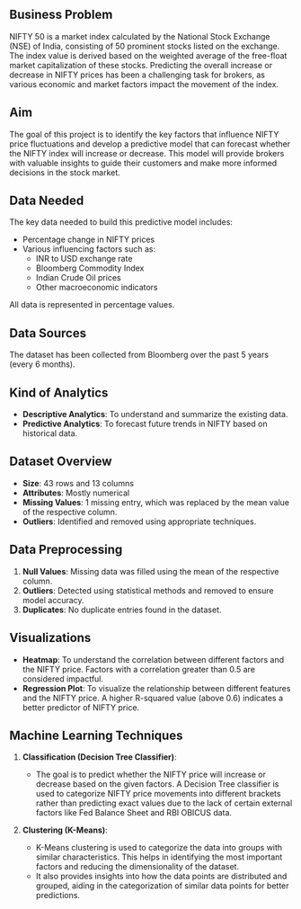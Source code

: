 ## Business Problem
NIFTY 50 is a market index calculated by the National Stock Exchange (NSE) of India, consisting of 50 prominent stocks listed on the exchange. The index value is derived based on the weighted average of the free-float market capitalization of these stocks. Predicting the overall increase or decrease in NIFTY prices has been a challenging task for brokers, as various economic and market factors impact the movement of the index.

## Aim
The goal of this project is to identify the key factors that influence NIFTY price fluctuations and develop a predictive model that can forecast whether the NIFTY index will increase or decrease. This model will provide brokers with valuable insights to guide their customers and make more informed decisions in the stock market.

## Data Needed
The key data needed to build this predictive model includes:
- Percentage change in NIFTY prices
- Various influencing factors such as:
  - INR to USD exchange rate
  - Bloomberg Commodity Index
  - Indian Crude Oil prices
  - Other macroeconomic indicators
  
All data is represented in percentage values.

## Data Sources
The dataset has been collected from Bloomberg over the past 5 years (every 6 months).

## Kind of Analytics
- **Descriptive Analytics**: To understand and summarize the existing data.
- **Predictive Analytics**: To forecast future trends in NIFTY based on historical data.

## Dataset Overview
- **Size**: 43 rows and 13 columns
- **Attributes**: Mostly numerical
- **Missing Values**: 1 missing entry, which was replaced by the mean value of the respective column.
- **Outliers**: Identified and removed using appropriate techniques.

## Data Preprocessing
1. **Null Values**: Missing data was filled using the mean of the respective column.
2. **Outliers**: Detected using statistical methods and removed to ensure model accuracy.
3. **Duplicates**: No duplicate entries found in the dataset.

## Visualizations
- **Heatmap**: To understand the correlation between different factors and the NIFTY price. Factors with a correlation greater than 0.5 are considered impactful.
- **Regression Plot**: To visualize the relationship between different features and the NIFTY price. A higher R-squared value (above 0.6) indicates a better predictor of NIFTY price.

## Machine Learning Techniques
1. **Classification (Decision Tree Classifier)**:
   - The goal is to predict whether the NIFTY price will increase or decrease based on the given factors. A Decision Tree classifier is used to categorize NIFTY price movements into different brackets rather than predicting exact values due to the lack of certain external factors like Fed Balance Sheet and RBI OBICUS data.
   
2. **Clustering (K-Means)**:
   - K-Means clustering is used to categorize the data into groups with similar characteristics. This helps in identifying the most important factors and reducing the dimensionality of the dataset.
   - It also provides insights into how the data points are distributed and grouped, aiding in the categorization of similar data points for better predictions.

